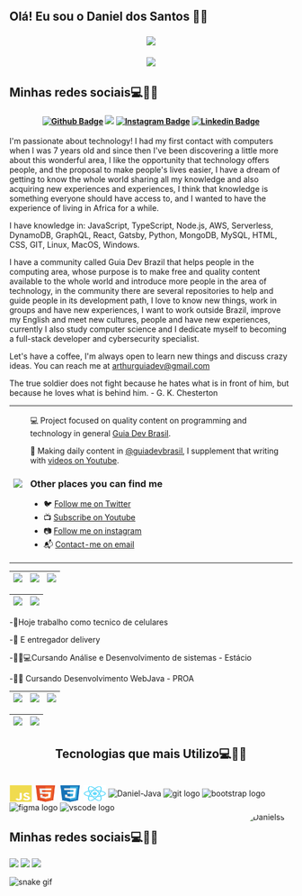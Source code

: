 <h2> Olá! Eu sou o Daniel dos Santos 👨‍💻 </h2>

<h3 align="center">
  <img src="https://c.tenor.com/FpaDM99g9BUAAAAC/courage-the-cowardly-dog-coding.gif" width="150">
</h3>

<!-- Typing SVG by DenverCoder1 - https://github.com/DenverCoder1/readme-typing-svg -->
<p align="center">
  <a href="https://github.com/DenverCoder1/readme-typing-svg"><img src="https://readme-typing-svg.demolab.com/?lines= Desenvolvedor Front End👨‍💻🖼️%20;Desenvolvimento WebJava-PROA%20%20;%20Cursando-ADS;%20Faça%20Vc a%20Diferença&font=Fira%20Code&center=true&width=440&height=45&color=00a896&vCenter=true&size=25&pause=1000"></a>
</p>

##
<h2>Minhas redes sociais💻👨‍💻</h2>
<h4 align="center">

[![Github Badge](https://img.shields.io/badge/-Facebook-blue?style=for-the-badge&logo=Facebook&logoColor=white&link=https://github.com/Danielss13)](https://www.facebook.com//danielsantos/)
<a href = "mailto:louco4866@gmail.com"><img src="https://img.shields.io/badge/-Gmail-%23333?style=for-the-badge&logo=gmail&logoColor=green" target="_blank"></a>
[![Instagram Badge](https://img.shields.io/badge/-instagram-red?style=for-the-badge&logo=instagram&logoColor=white&link=https://github.com/Danielss13)](https://instagram.com/_danielssantos")
[![Linkedin Badge](https://img.shields.io/badge/-Linkedin-blue?style=for-the-badge&logo=Linkedin&logoColor=white&link=https://github.com/Danielss13)](https://www.linkedin.com/in/daniel-santos-9a8631247)
</h4>


I'm passionate about technology! I had my first contact with computers when I was 7 years old and since then I've been discovering a little more about this wonderful area, I like the opportunity that technology offers people, and the proposal to make people's lives easier, I have a dream of getting to know the whole world sharing all my knowledge and also acquiring new experiences and experiences, I think that knowledge is something everyone should have access to, and I wanted to have the experience of living in Africa for a while.

I have knowledge in: JavaScript, TypeScript, Node.js, AWS, Serverless, DynamoDB, GraphQL, React, Gatsby, Python, MongoDB, MySQL, HTML, CSS, GIT, Linux, MacOS, Windows.

I have a community called Guia Dev Brazil that helps people in the computing area, whose purpose is to make free and quality content available to the whole world and introduce more people in the area of technology, in the community there are several repositories to help and guide people in its development path, I love to know new things, work in groups and have new experiences, I want to work outside Brazil, improve my English and meet new cultures, people and have new experiences, currently I also study computer science and I dedicate myself to becoming a full-stack developer and cybersecurity specialist.

Let's have a coffee, I'm always open to learn new things and discuss crazy ideas. You can reach me at arthurguiadev@gmail.com

The true soldier does not fight because he hates what is in front of him, but because he loves what is behind him. - G. K. Chesterton

<table border="0" cellspacing="0" cellpadding="0">
  <tr>
    <td style="border: 0";>
      <img width="400" src="https://i.imgur.com/bXxIgrd.png" />
    </td>
    <td style="border: 0";>
      <p>
        💻 Project focused on quality content on programming and technology in general <a href="https://www.instagram.com/guiadevbrasil/">Guia Dev Brasil<a/>.
      </p>
      <p>
        🌙 Making daily content in <a href="https://www.instagram.com/guiadevbrasil/">@guiadevbrasil</a>, I supplement that writing with <a href="https://www.youtube.com/channel/UCzmXzz_VR0Li8-YOvWN_t3g">videos on Youtube</a>.
      </p>
      <h3>Other places you can find me</h3>
      <ul>
        <li>
          🐦 <a href="https://twitter.com/manotoquinho">Follow me on Twitter</a>
        </li>
        <li>
          📺 <a href="https://www.youtube.com/channel/UCzmXzz_VR0Li8-YOvWN_t3g">Subscribe on Youtube</a>
        </li>
        <li>
          📷 <a href="https://www.instagram.com/guiadevbrasil/">Follow me on instagram</a>
        </li>
        <li>
          📬 <a href=mailto:arthurguiadev@gmail.com>Contact-me on email</a>
        </li>
      </ul>
    </td>
  </tr>
</table>

| ![](http://github-profile-summary-cards.vercel.app/api/cards/stats?username=arthurspk&theme=nord_dark) | ![](http://github-profile-summary-cards.vercel.app/api/cards/repos-per-language?username=arthurspk&hide=Html&theme=nord_dark) | ![](http://github-profile-summary-cards.vercel.app/api/cards/most-commit-language?username=arthurspk&theme=nord_dark) |
| :-: | :-: | :-: |

| ![](http://github-profile-summary-cards.vercel.app/api/cards/profile-details?username=arthurspk&theme=nord_dark) | ![](https://github-readme-streak-stats.herokuapp.com/?user=arthurspk&hide_border=true&date_format=M%20j%5B%2C%20Y%5D&background=2D3742&stroke=2D3742&ring=6bbbca&fire=6bbbca&currStreakNum=fff&sideNums=6bbbca&currStreakLabel=6bbbca&sideLabels=fff&dates=fff) |
| :-: | :-: |


-📱Hoje trabalho como tecnico de celulares

-🛵 E entregador delivery

-👨‍🎓💻Cursando Análise e Desenvolvimento de sistemas - Estácio

-👨‍🎓 Cursando Desenvolvimento WebJava - PROA
  
  | ![](http://github-profile-summary-cards.vercel.app/api/cards/stats?username=Danielss13&theme=nord_dark) | ![](http://github-profile-summary-cards.vercel.app/api/cards/repos-per-language?username=Danielss13&hide=Html&theme=nord_dark) | ![](http://github-profile-summary-cards.vercel.app/api/cards/most-commit-language?username=Danielss13&theme=nord_dark) |
| :-: | :-: | :-: |

| ![](http://github-profile-summary-cards.vercel.app/api/cards/profile-details?username=Danielss13&theme=nord_dark) | ![](https://github-readme-streak-stats.herokuapp.com/?user=Danielss13&hide_border=true&date_format=M%20j%5B%2C%20Y%5D&background=2D3742&stroke=2D3742&ring=6bbbca&fire=6bbbca&currStreakNum=fff&sideNums=6bbbca&currStreakLabel=6bbbca&sideLabels=fff&dates=fff) |
| :-: | :-: |

<h2 align="center">Tecnologias que mais Utilizo💻👨‍💻</h2>
<div style="display: inline_block"><br>
  <img align="center" alt="daniel-Js" height="30" width="40" src="https://raw.githubusercontent.com/devicons/devicon/master/icons/javascript/javascript-plain.svg">
  <img align="center" alt="daniel-HTML" height="30" width="40" src="https://raw.githubusercontent.com/devicons/devicon/master/icons/html5/html5-original.svg">
  <img align="center" alt="daniel-CSS" height="30" width="40" src="https://raw.githubusercontent.com/devicons/devicon/master/icons/css3/css3-original.svg">
  <img align="center" alt="Daniel-React" height="30" width="40" src="https://raw.githubusercontent.com/devicons/devicon/master/icons/react/react-original.svg">
  <img align="center" alt="Daniel-Java" height="30" width="40" src="https://cdn.jsdelivr.net/gh/devicons/devicon/icons/java/java-original.svg" />
  <img align="center"src="https://cdn.jsdelivr.net/gh/devicons/devicon/icons/git/git-original.svg" height="30" width="40" alt="git logo"  />
  <img align="center"src="https://cdn.jsdelivr.net/gh/devicons/devicon/icons/bootstrap/bootstrap-original.svg" height="30" width="40" alt="bootstrap logo"  />
  <img align="center"src="https://cdn.jsdelivr.net/gh/devicons/devicon/icons/figma/figma-original.svg" height="30" width="40" alt="figma logo"  />
  <img align="center"src="https://cdn.jsdelivr.net/gh/devicons/devicon/icons/vscode/vscode-original.svg" height="30" width="40" alt="vscode logo"  />
</div>

</div>
   
  <img align="right" alt="Danielss13" height="250" style="border-radius:100px;" src="https://supermariorun.com/assets/img/stage/obj_mode1.png">
</div>

##
<h2>Minhas redes sociais💻👨‍💻</h2>
<div> 
  <a href="https://instagram.com/_danielssantos" target="_blank"><img src="https://img.shields.io/badge/-Instagram-%23E4405F?style=for-the-badge&logo=instagram&logoColor=white" target="_blank"></a> 
  <a href = "mailto:louco4866@gmail.com"><img src="https://img.shields.io/badge/-Gmail-%23333?style=for-the-badge&logo=gmail&logoColor=white" target="_blank"></a>
  <a href="https://www.linkedin.com/in/daniel-santos-9a8631247" target="_blank"><img src="https://img.shields.io/badge/-LinkedIn-%230077B5?style=for-the-badge&logo=linkedin&logoColor=white" target="_blank"></a> 
</div>

![snake gif](https://github.com/Danielss13/Danielss13/blob/output/github-contribution-grid-snake.svg)
